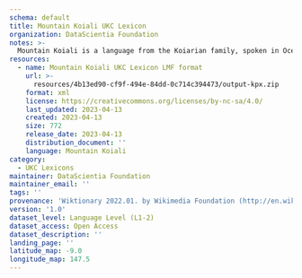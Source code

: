 ```yaml
---
schema: default
title: Mountain Koiali UKC Lexicon
organization: DataScientia Foundation
notes: >-
  Mountain Koiali is a language from the Koiarian family, spoken in Oceania. The UKC Lexicon of Mountain Koiali is represented as a lexico-semantic network. It consists of words, word senses, synsets, as well as sense-level and synset-level relationships.
resources:
  - name: Mountain Koiali UKC Lexicon LMF format
    url: >-
      resources/4b13ed90-cf9f-494e-84dd-0c714c394473/output-kpx.zip
    format: xml
    license: https://creativecommons.org/licenses/by-nc-sa/4.0/
    last_updated: 2023-04-13
    created: 2023-04-13
    size: 772
    release_date: 2023-04-13
    distribution_document: ''
    language: Mountain Koiali
category:
  - UKC Lexicons
maintainer: DataScientia Foundation
maintainer_email: ''
tags: ''
provenance: 'Wiktionary 2022.01. by Wikimedia Foundation (http://en.wiktionary.org); Princeton WordNet 2.1 by Princeton University (https://wordnet.princeton.edu)'
version: '1.0'
dataset_level: Language Level (L1-2)
dataset_access: Open Access
dataset_description: ''
landing_page: ''
latitude_map: -9.0
longitude_map: 147.5
---
```

